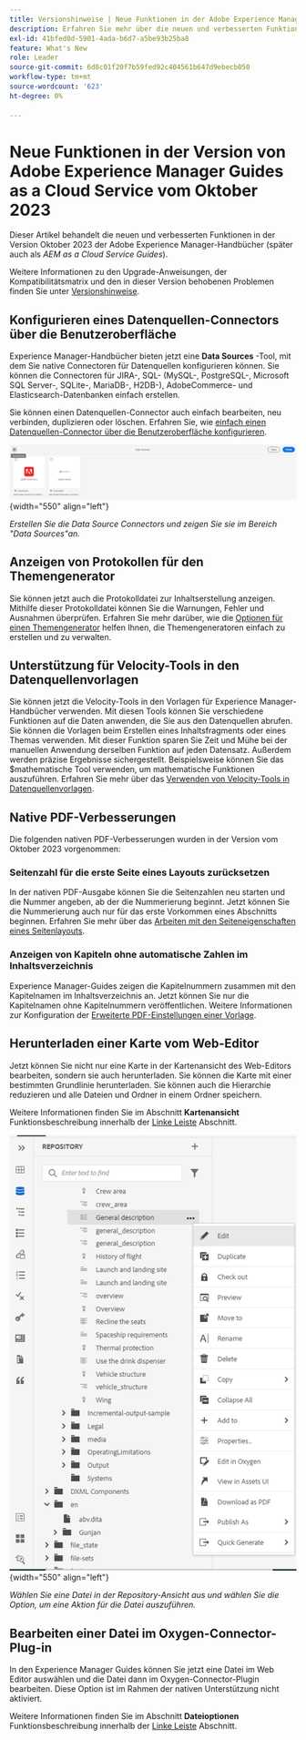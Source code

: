 ```yaml
---
title: Versionshinweise | Neue Funktionen in der Adobe Experience Manager-Anleitung, Version Oktober 2023
description: Erfahren Sie mehr über die neuen und verbesserten Funktionen in der Version von Adobe Experience Manager Guides as a Cloud Service im Oktober 2023.
exl-id: 41bfed0d-5901-4ada-b6d7-a5be93b25ba8
feature: What's New
role: Leader
source-git-commit: 6d8c01f20f7b59fed92c404561b647d9ebecb050
workflow-type: tm+mt
source-wordcount: '623'
ht-degree: 0%

---
```


# Neue Funktionen in der Version von Adobe Experience Manager Guides as a Cloud Service vom Oktober 2023

Dieser Artikel behandelt die neuen und verbesserten Funktionen in der Version Oktober 2023 der Adobe Experience Manager-Handbücher (später auch als *AEM as a Cloud Service Guides*).

Weitere Informationen zu den Upgrade-Anweisungen, der Kompatibilitätsmatrix und den in dieser Version behobenen Problemen finden Sie unter [Versionshinweise](release-notes-2023-10-0.md).


## Konfigurieren eines Datenquellen-Connectors über die Benutzeroberfläche

Experience Manager-Handbücher bieten jetzt eine **Data Sources** -Tool, mit dem Sie native Connectoren für Datenquellen konfigurieren können. Sie können die Connectoren für JIRA-, SQL- (MySQL-, PostgreSQL-, Microsoft SQL Server-, SQLite-, MariaDB-, H2DB-), AdobeCommerce- und Elasticsearch-Datenbanken einfach erstellen.

Sie können einen Datenquellen-Connector auch einfach bearbeiten, neu verbinden, duplizieren oder löschen. Erfahren Sie, wie [einfach einen Datenquellen-Connector über die Benutzeroberfläche konfigurieren](../cs-install-guide/conf-data-source-connector-tools.md).

![im Bereich &quot;Datenquellen&quot;aufgelistete Data Source Connectors](assets/data-sources-create-window.png){width="550" align="left"}

*Erstellen Sie die Data Source Connectors und zeigen Sie sie im Bereich &quot;Data Sources&quot;an.*

## Anzeigen von Protokollen für den Themengenerator

Sie können jetzt auch die Protokolldatei zur Inhaltserstellung anzeigen. Mithilfe dieser Protokolldatei können Sie die Warnungen, Fehler und Ausnahmen überprüfen.  Erfahren Sie mehr darüber, wie die [Optionen für einen Themengenerator](../user-guide/web-editor-content-snippet.md#options-for-a-topic-generator) helfen Ihnen, die Themengeneratoren einfach zu erstellen und zu verwalten.

## Unterstützung für Velocity-Tools in den Datenquellenvorlagen

Sie können jetzt die Velocity-Tools in den Vorlagen für Experience Manager-Handbücher verwenden. Mit diesen Tools können Sie verschiedene Funktionen auf die Daten anwenden, die Sie aus den Datenquellen abrufen. Sie können die Vorlagen beim Erstellen eines Inhaltsfragments oder eines Themas verwenden. Mit dieser Funktion sparen Sie Zeit und Mühe bei der manuellen Anwendung derselben Funktion auf jeden Datensatz.  Außerdem werden präzise Ergebnisse sichergestellt.
Beispielsweise können Sie das $mathematische Tool verwenden, um mathematische Funktionen auszuführen.
Erfahren Sie mehr über das [Verwenden von Velocity-Tools in Datenquellenvorlagen](../user-guide/web-editor-content-snippet.md#use-velocity-tools).


## Native PDF-Verbesserungen

Die folgenden nativen PDF-Verbesserungen wurden in der Version vom Oktober 2023 vorgenommen:

### Seitenzahl für die erste Seite eines Layouts zurücksetzen

In der nativen PDF-Ausgabe können Sie die Seitenzahlen neu starten und die Nummer angeben, ab der die Nummerierung beginnt. Jetzt können Sie die Nummerierung auch nur für das erste Vorkommen eines Abschnitts beginnen.
Erfahren Sie mehr über das [Arbeiten mit den Seiteneigenschaften eines Seitenlayouts](../native-pdf/design-page-layout.md#page-props-page-layout).


### Anzeigen von Kapiteln ohne automatische Zahlen im Inhaltsverzeichnis

Experience Manager-Guides zeigen die Kapitelnummern zusammen mit den Kapitelnamen im Inhaltsverzeichnis an. Jetzt können Sie nur die Kapitelnamen ohne Kapitelnummern veröffentlichen. Weitere Informationen zur Konfiguration der [Erweiterte PDF-Einstellungen einer Vorlage](../native-pdf/components-pdf-template.md#advanced-pdf-settings).

## Herunterladen einer Karte vom Web-Editor

Jetzt können Sie nicht nur eine Karte in der Kartenansicht des Web-Editors bearbeiten, sondern sie auch herunterladen. Sie können die Karte mit einer bestimmten Grundlinie herunterladen. Sie können auch die Hierarchie reduzieren und alle Dateien und Ordner in einem Ordner speichern.

Weitere Informationen finden Sie im Abschnitt **Kartenansicht** Funktionsbeschreibung innerhalb der [Linke Leiste](../user-guide/web-editor-features.md#id2051EA0M0HS) Abschnitt.

![Optionen-Menü einer Datei in der Repository-Ansicht](assets/options-menu-repo-view-file-level-2310.png){width="550" align="left"}

*Wählen Sie eine Datei in der Repository-Ansicht aus und wählen Sie die Option, um eine Aktion für die Datei auszuführen.*

## Bearbeiten einer Datei im Oxygen-Connector-Plug-in

In den Experience Manager Guides können Sie jetzt eine Datei im Web Editor auswählen und die Datei dann im Oxygen-Connector-Plugin bearbeiten. Diese Option ist im Rahmen der nativen Unterstützung nicht aktiviert.

Weitere Informationen finden Sie im Abschnitt **Dateioptionen** Funktionsbeschreibung innerhalb der [Linke Leiste](../user-guide/web-editor-features.md#id2051EA0M0HS) Abschnitt.
